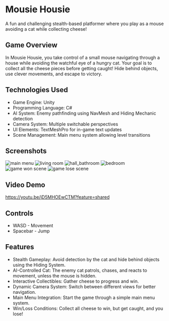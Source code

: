 # Mousie Housie
 A fun and challenging stealth-based platformer where you play as a mouse avoiding a cat while collecting cheese!

## Game Overview
In Mousie Housie, you take control of a small mouse navigating through a house while avoiding the watchful eye of a hungry cat. Your goal is to collect all the cheese pieces before getting caught! Hide behind objects, use clever movements, and escape to victory.

## Technologies Used
- Game Engine: Unity
- Programming Language: C#
- AI System: Enemy pathfinding using NavMesh and Hiding Mechanic detection
- Camera System: Multiple switchable perspectives
- UI Elements: TextMeshPro for in-game text updates
- Scene Management: Main menu system allowing level transitions

## Screenshots
![main menu](https://github.com/user-attachments/assets/00f8eeac-7cfb-4a81-b895-abe46fad6bd3)
![living room](https://github.com/user-attachments/assets/f9c60f0b-570d-4889-a6ed-13de005d76ca)
![hall_bathroom](https://github.com/user-attachments/assets/25386cab-6094-4e66-b411-0d834069c150)
![bedroom](https://github.com/user-attachments/assets/397bfdbb-9684-4525-bf8b-b30cbb1c349d)
![game won scene](https://github.com/user-attachments/assets/ecd14285-95c3-4b65-8a84-1a9e9a9a5222)
![game lose scene](https://github.com/user-attachments/assets/286b22f6-8ff9-4320-8313-6e81f18837f9)

## Video Demo
https://youtu.be/jD5MHOEwCTM?feature=shared

## Controls
- WASD - Movement
- Spacebar - Jump

## Features
- Stealth Gameplay: Avoid detection by the cat and hide behind objects using the Hiding System.
- AI-Controlled Cat: The enemy cat patrols, chases, and reacts to movement, unless the mouse is hidden.
- Interactive Collectibles: Gather cheese to progress and win.
- Dynamic Camera System: Switch between different views for better navigation.
- Main Menu Integration: Start the game through a simple main menu system.
- Win/Loss Conditions: Collect all cheese to win, but get caught, and you lose!
